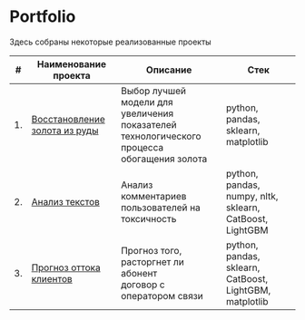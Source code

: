 # Portfolio

Здесь собраны некоторые реализованные проекты

| #    | Наименование проекта                | Описание                                                     | Стек                                                         |
| ---- | ------------------------------------------------------------ | ------------------------------------------------------------ | ------------------------------------------------------------ |
| 1.   | [Восстановление золота из руды](https://github.com/antiren/Portfolio/tree/main/Gold%20Recovery) | Выбор лучшей модели для увеличения <br/>показателей технологического процесса <br/>обогащения золота | python, pandas, sklearn, matplotlib       |
| 2.   | [Анализ текстов](https://github.com/antiren/Portfolio/tree/main/Toxic%20Comments) | Анализ комментариев пользователей на токсичность             | python, pandas, numpy, nltk, sklearn, CatBoost, LightGBM |
| 3.   | [Прогноз оттока клиентов](https://github.com/antiren/Portfolio/tree/main/Teledom%20Clients) | Прогноз того, расторгнет ли абонент <br/> договор с оператором связи | python, pandas, sklearn, CatBoost, LightGBM, matplotlib |
